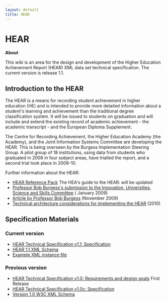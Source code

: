 ```yaml
---
layout: default
title: HEAR
---
```



# HEAR 


**About**

This wiki is an area for the design and development of the Higher
Education Achievement Report (HEAR) XML data set technical
specification. The current version is release 1.1.


## Introduction to the HEAR

The HEAR is a means for recording student achievement in higher
education (HE) and is intended to provide more detailed information
about a student's learning and achievement than the traditional degree
classification system. It will be issued to students on graduation and
will include and extend the existing record of academic achievement -
the academic transcript - and the European Diploma Supplement.

The Centre for Recording Achievement, the Higher Education Academy (the
Academy), and the Joint Information Systems Committee are developing the
HEAR. This is being overseen by the Burgess Implementation Steering
Group. A pilot group of 18 institutions, using data from students who
graduated in 2008 in four subject areas, have trialled the report, and a
second trial took place in 2009-10.

Further information about the HEAR:

-   [HEAR Reference Pack](http://www.hear.ac.uk/guidance/HEAR-reference-pack) 
    The HEA's guide to the HEAR: will be updated
-   [Professor Bob Burgess's submission to the Innovation, Universities,
    Science and Skills
    Committee](http://www.publications.parliament.uk/pa/cm200809/cmselect/cmdius/170/170we80.htm "http://www.publications.parliament.uk/pa/cm200809/cmselect/cmdius/170/170we80.htm") ( January 2009)
-   [Article by Professor Bob
    Burgess](http://www.independent.co.uk/news/education/higher/bob-burgess-i-hope-student-records-make-degree-classes-obsolete-1814588.html "http://www.independent.co.uk/news/education/higher/bob-burgess-i-hope-student-records-make-degree-classes-obsolete-1814588.html") (November 2009)
-   [Technical architecture considerations for implementing the HEAR](technical_architecture_considerations_for_implementing_the_HEAR.md) (2010)

##  Specification Materials

### Current version

-   [HEAR Technical Specification v1.1: Specification](HEAR_1.1_Specification.html "HEAR 1.0c Specification")
-   [HEAR 1.1 XML Schema](schemas/HEAR_1.1.xsd)
-   [Example XML instance file](schemas/HEAR_test_2017-01-16.xml)


### Previous version

-   [HEAR Technical Specification v1.0: Requirements and design goals](HEAR_1.0_Requirements.html "HEAR 1.0 Requirements") First Release
-   [HEAR Technical Specification v1.0c: Specification](HEAR_1.0c_Specification.html "HEAR 1.0c Specification")
-   [Version 1.0 W3C XML Schema](schemas/HEAR_1.0.xsd)

